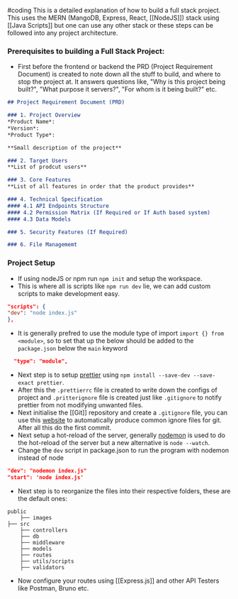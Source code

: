 #coding 
This is a detailed explanation of how to build a full stack project. This uses the MERN (MangoDB, Express, React, [[NodeJS]]) stack using [[Java Scripts]] but one can use any other stack or these steps can be followed into any project architecture.

### Prerequisites to building a Full Stack Project:
- First before the frontend or backend the PRD (Project Requirement Document) is created to note down all the stuff to build, and where to stop the project at. It answers questions like, "Why is this project being built?", "What purpose it servers?", "For whom is it being built?" etc.

```md
## Project Requirement Document (PRD)

### 1. Project Overview
*Product Name*:
*Version*:
*Product Type*: 

**Small description of the project**

### 2. Target Users
**List of prodcut users**

### 3. Core Features
**List of all features in order that the product provides**

### 4. Technical Specification
#### 4.1 API Endpoints Structure
#### 4.2 Permission Matrix (If Required or If Auth based system)
#### 4.3 Data Models

### 5. Security Features (If Required)

### 6. File Managememt
```
### Project Setup 
- If using nodeJS or npm run `npm init` and setup the workspace.
- This is where all is scripts like `npm run dev` lie, we can add custom scripts to make development easy.
```json
"scripts": {
"dev": "node index.js"
},
```
-  It is generally prefred to use the module type of import `import {} from <module>`, so to set that up the below should be added to the `package.json` below the `main` keyword
```json
  "type": "module",
  ```
- Next step is to setup [prettier](https://prettier.io/) using `npm install --save-dev --save-exact prettier`.
- After this the `.prettierrc` file is created to write down the configs of project and `.pritterignore` file is created just like `.gitignore` to notify prettier from not modifying  unwanted files.
- Next initialise the [[Git]] repository and create a `.gitignore` file, you can use this [website](https://www.toptal.com/developers/gitignore) to automatically produce common ignore files for git. After all this do the first commit.
- Next setup a hot-reload of the server, generally [nodemon](https://www.npmjs.com/package/nodemon) is used to do the hot-reload of the server but a new alternative is `node --watch`.
- Change the `dev` script in package.json to run the program with nodemon instead of node
```json
"dev": "nodemon index.js"
"start": 'node index.js'
```

- Next step is to reorganize the files into their respective folders, these are the default ones:
```text
public
	├── images
├── src
	├── controllers
	├── db
	├── middleware
	├── models
	├── routes
	├── utils/scripts
	├── validators
```

- Now configure your routes using [[Express.js]] and other API Testers like Postman, Bruno etc.